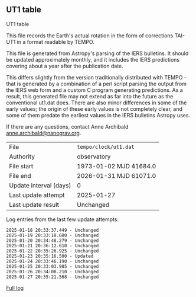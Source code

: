 
## UT1 table

UT1 table

This file records the Earth's actual rotation in the form of
corrections TAI-UT1 in a format readable by TEMPO.

This file is generated from Astropy's parsing of the IERS
bulletins. It should be updated approximately monthly, and it
includes the IERS predictions covering about a year after the
publication date.

This differs slightly from the version traditionally distributed
with TEMPO - that is generated by a combination of a perl script
parsing the output from the IERS web form and a custom C program
generating predictions. As a result, this generated file may not
extend as far into the future as the conventional ut1.dat does.
There are also minor differences in some of the early values; the
origin of these early values is not completely clear, and some of
them predate the earliest values in the IERS bulletins Astropy uses.

If there are any questions, contact Anne Archibald
<anne.archibald@nanograv.org>.

|     |     |
|:--- |:--- |
| File | `tempo/clock/ut1.dat` |
| Authority | observatory |
| File start | 1973-01-02 MJD 41684.0 |
| File end | 2026-01-31 MJD 61071.0 |
| Update interval (days) | 0 |
| Last update attempt | 2025-01-27 |
| Last update result | Unchanged |

Log entries from the last few update attempts:
```
2025-01-18 20:33:37.449 - Unchanged
2025-01-19 20:33:18.600 - Unchanged
2025-01-20 20:34:48.279 - Unchanged
2025-01-21 20:36:12.610 - Unchanged
2025-01-22 20:35:26.925 - Unchanged
2025-01-23 20:35:16.500 - Updated
2025-01-24 20:33:46.190 - Unchanged
2025-01-25 20:33:03.985 - Unchanged
2025-01-26 20:34:08.210 - Unchanged
2025-01-27 20:35:21.568 - Unchanged
```
[Full log](https://raw.githubusercontent.com/ipta/pulsar-clock-corrections/main/log/tempo/clock/ut1.dat.log)
